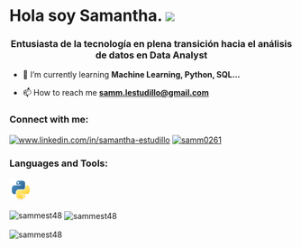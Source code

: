 <h1>
  Hola soy Samantha.
  <img decoding="async" src="https://media.giphy.com/media/hvRJCLFzcasrR4ia7z/giphy.gif" width="30px"/>
</h1>
<h3 align="center">Entusiasta de la tecnología en plena transición hacia el análisis de datos en Data Analyst</h3>

- 🌱 I’m currently learning **Machine Learning, Python, SQL...**

- 📫 How to reach me **samm.lestudillo@gmail.com**

<h3 align="left">Connect with me:</h3>
<p align="left">
<a href="https://linkedin.com/in/www.linkedin.com/in/samantha-estudillo" target="blank"><img align="center" src="https://raw.githubusercontent.com/rahuldkjain/github-profile-readme-generator/master/src/images/icons/Social/linked-in-alt.svg" alt="www.linkedin.com/in/samantha-estudillo" height="30" width="40" /></a>
<a href="https://discord.gg/samm0261" target="blank"><img align="center" src="https://raw.githubusercontent.com/rahuldkjain/github-profile-readme-generator/master/src/images/icons/Social/discord.svg" alt="samm0261" height="30" width="40" /></a>
</p>

<h3 align="left">Languages and Tools:</h3>
<p align="left"> <a href="https://www.python.org" target="_blank" rel="noreferrer"> <img src="https://raw.githubusercontent.com/devicons/devicon/master/icons/python/python-original.svg" alt="python" width="40" height="40"/> </a> </p>

<p><img align="left" src="https://github-readme-stats.vercel.app/api/top-langs?username=sammest48&show_icons=true&locale=en&layout=compact" alt="sammest48" /></p>

<p>&nbsp;<img align="center" src="https://github-readme-stats.vercel.app/api?username=sammest48&show_icons=true&locale=en" alt="sammest48" /></p>

<p><img align="center" src="https://github-readme-streak-stats.herokuapp.com/?user=sammest48&" alt="sammest48" /></p>
